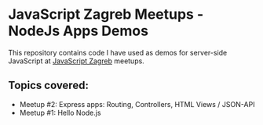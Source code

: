 # JavaScript Zagreb Meetups - NodeJs Apps Demos

This repository contains code I have used as demos for server-side
JavaScript at [JavaScript Zagreb](http://jszgb.com) meetups.

## Topics covered:

* Meetup #2: Express apps: Routing, Controllers, HTML Views / JSON-API
* Meetup #1: Hello Node.js
